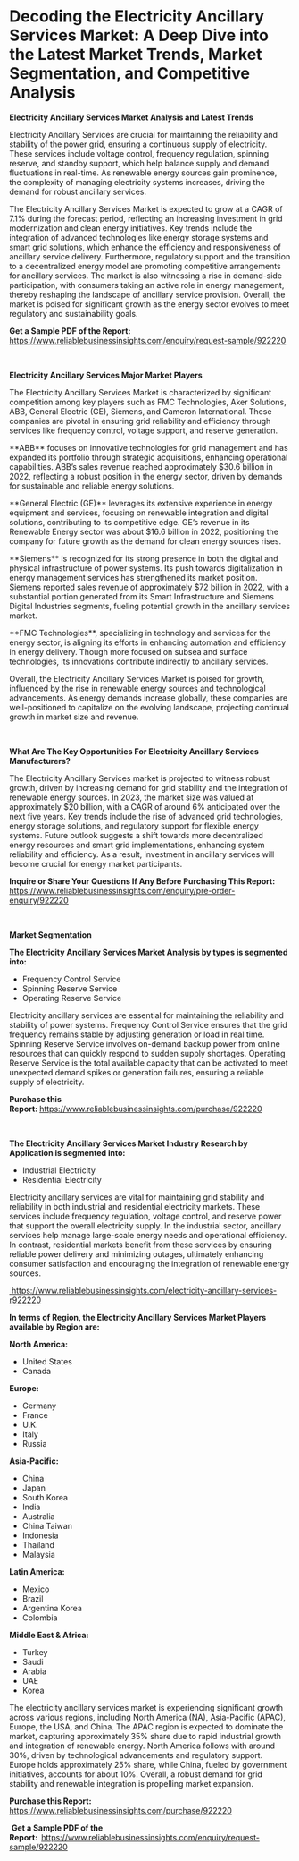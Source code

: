 <p><h1>Decoding the Electricity Ancillary Services Market: A Deep Dive into the Latest Market Trends, Market Segmentation, and Competitive Analysis</h1></p><p><strong>Electricity Ancillary Services Market Analysis and Latest Trends</strong></p>
<p><p>Electricity Ancillary Services are crucial for maintaining the reliability and stability of the power grid, ensuring a continuous supply of electricity. These services include voltage control, frequency regulation, spinning reserve, and standby support, which help balance supply and demand fluctuations in real-time. As renewable energy sources gain prominence, the complexity of managing electricity systems increases, driving the demand for robust ancillary services.</p><p>The Electricity Ancillary Services Market is expected to grow at a CAGR of 7.1% during the forecast period, reflecting an increasing investment in grid modernization and clean energy initiatives. Key trends include the integration of advanced technologies like energy storage systems and smart grid solutions, which enhance the efficiency and responsiveness of ancillary service delivery. Furthermore, regulatory support and the transition to a decentralized energy model are promoting competitive arrangements for ancillary services. The market is also witnessing a rise in demand-side participation, with consumers taking an active role in energy management, thereby reshaping the landscape of ancillary service provision. Overall, the market is poised for significant growth as the energy sector evolves to meet regulatory and sustainability goals.</p></p>
<p><strong>Get a Sample PDF of the Report:&nbsp;</strong> <a href="https://www.reliablebusinessinsights.com/enquiry/request-sample/922220?utm_campaign=2949&utm_medium=2&utm_source=Github&utm_content=ia&utm_term=18042025&utm_id=electricity-ancillary-services">https://www.reliablebusinessinsights.com/enquiry/request-sample/922220</a></p>
<p>&nbsp;</p>
<p><strong>Electricity Ancillary Services Major Market Players</strong></p>
<p><p>The Electricity Ancillary Services Market is characterized by significant competition among key players such as FMC Technologies, Aker Solutions, ABB, General Electric (GE), Siemens, and Cameron International. These companies are pivotal in ensuring grid reliability and efficiency through services like frequency control, voltage support, and reserve generation.</p><p>**ABB** focuses on innovative technologies for grid management and has expanded its portfolio through strategic acquisitions, enhancing operational capabilities. ABB’s sales revenue reached approximately $30.6 billion in 2022, reflecting a robust position in the energy sector, driven by demands for sustainable and reliable energy solutions.</p><p>**General Electric (GE)** leverages its extensive experience in energy equipment and services, focusing on renewable integration and digital solutions, contributing to its competitive edge. GE’s revenue in its Renewable Energy sector was about $16.6 billion in 2022, positioning the company for future growth as the demand for clean energy sources rises.</p><p>**Siemens** is recognized for its strong presence in both the digital and physical infrastructure of power systems. Its push towards digitalization in energy management services has strengthened its market position. Siemens reported sales revenue of approximately $72 billion in 2022, with a substantial portion generated from its Smart Infrastructure and Siemens Digital Industries segments, fueling potential growth in the ancillary services market.</p><p>**FMC Technologies**, specializing in technology and services for the energy sector, is aligning its efforts in enhancing automation and efficiency in energy delivery. Though more focused on subsea and surface technologies, its innovations contribute indirectly to ancillary services.</p><p>Overall, the Electricity Ancillary Services Market is poised for growth, influenced by the rise in renewable energy sources and technological advancements. As energy demands increase globally, these companies are well-positioned to capitalize on the evolving landscape, projecting continual growth in market size and revenue.</p></p>
<p>&nbsp;</p>
<p><strong>What Are The Key Opportunities For Electricity Ancillary Services Manufacturers?</strong></p>
<p><p>The Electricity Ancillary Services market is projected to witness robust growth, driven by increasing demand for grid stability and the integration of renewable energy sources. In 2023, the market size was valued at approximately $20 billion, with a CAGR of around 6% anticipated over the next five years. Key trends include the rise of advanced grid technologies, energy storage solutions, and regulatory support for flexible energy systems. Future outlook suggests a shift towards more decentralized energy resources and smart grid implementations, enhancing system reliability and efficiency. As a result, investment in ancillary services will become crucial for energy market participants.</p></p>
<p><strong>Inquire or Share Your Questions If Any Before Purchasing This Report:</strong> <a href="https://www.reliablebusinessinsights.com/enquiry/pre-order-enquiry/922220?utm_campaign=2949&utm_medium=2&utm_source=Github&utm_content=ia&utm_term=18042025&utm_id=electricity-ancillary-services">https://www.reliablebusinessinsights.com/enquiry/pre-order-enquiry/922220</a></p>
<p>&nbsp;</p>
<p><strong>Market Segmentation</strong></p>
<p><strong>The Electricity Ancillary Services Market Analysis by types is segmented into:</strong></p>
<p><ul><li>Frequency Control Service</li><li>Spinning Reserve Service</li><li>Operating Reserve Service</li></ul></p>
<p><p>Electricity ancillary services are essential for maintaining the reliability and stability of power systems. Frequency Control Service ensures that the grid frequency remains stable by adjusting generation or load in real time. Spinning Reserve Service involves on-demand backup power from online resources that can quickly respond to sudden supply shortages. Operating Reserve Service is the total available capacity that can be activated to meet unexpected demand spikes or generation failures, ensuring a reliable supply of electricity.</p></p>
<p><strong>Purchase this Report:&nbsp;</strong><a href="https://www.reliablebusinessinsights.com/purchase/922220?utm_campaign=2949&utm_medium=2&utm_source=Github&utm_content=ia&utm_term=18042025&utm_id=electricity-ancillary-services">https://www.reliablebusinessinsights.com/purchase/922220</a></p>
<p>&nbsp;</p>
<p><strong>The Electricity Ancillary Services Market Industry Research by Application is segmented into:</strong></p>
<p><ul><li>Industrial Electricity</li><li>Residential Electricity</li></ul></p>
<p><p>Electricity ancillary services are vital for maintaining grid stability and reliability in both industrial and residential electricity markets. These services include frequency regulation, voltage control, and reserve power that support the overall electricity supply. In the industrial sector, ancillary services help manage large-scale energy needs and operational efficiency. In contrast, residential markets benefit from these services by ensuring reliable power delivery and minimizing outages, ultimately enhancing consumer satisfaction and encouraging the integration of renewable energy sources.</p></p>
<p><a href="https://www.reliablebusinessinsights.com/electricity-ancillary-services-r922220?utm_campaign=2949&utm_medium=2&utm_source=Github&utm_content=ia&utm_term=18042025&utm_id=electricity-ancillary-services">&nbsp;https://www.reliablebusinessinsights.com/electricity-ancillary-services-r922220</a></p>
<p><strong>In terms of Region, the Electricity Ancillary Services Market Players available by Region are:</strong></p>
<p>
    <p> <strong> North America: </strong>
        <ul>
            <li>United States</li>
            <li>Canada</li>
        </ul>
        </p> 
    <p> <strong> Europe: </strong>
        <ul>
            <li>Germany</li>
            <li>France</li>
            <li>U.K.</li>
            <li>Italy</li>
            <li>Russia</li>
        </ul>
        </p> 
    <p> <strong> Asia-Pacific: </strong>
        <ul>
            <li>China</li>
            <li>Japan</li>
            <li>South Korea</li>
            <li>India</li>
            <li>Australia</li>
            <li>China Taiwan</li>
            <li>Indonesia</li>
            <li>Thailand</li>
            <li>Malaysia</li>
        </ul>
        </p> 
    <p> <strong> Latin America: </strong>
        <ul>
            <li>Mexico</li>
            <li>Brazil</li>
            <li>Argentina Korea</li>
            <li>Colombia</li>
        </ul>
        </p> 
    <p> <strong> Middle East & Africa: </strong>
        <ul>
            <li>Turkey</li>
            <li>Saudi</li>
            <li>Arabia</li>
            <li>UAE</li>
            <li>Korea</li>
        </ul>
    </p>
    </p>
<p><p>The electricity ancillary services market is experiencing significant growth across various regions, including North America (NA), Asia-Pacific (APAC), Europe, the USA, and China. The APAC region is expected to dominate the market, capturing approximately 35% share due to rapid industrial growth and integration of renewable energy. North America follows with around 30%, driven by technological advancements and regulatory support. Europe holds approximately 25% share, while China, fueled by government initiatives, accounts for about 10%. Overall, a robust demand for grid stability and renewable integration is propelling market expansion.</p></p>
<p><strong>Purchase this Report: </strong><a href="https://www.reliablebusinessinsights.com/purchase/922220?utm_campaign=2949&utm_medium=2&utm_source=Github&utm_content=ia&utm_term=18042025&utm_id=electricity-ancillary-services">https://www.reliablebusinessinsights.com/purchase/922220</a></p>
<p>&nbsp;<strong>Get a Sample PDF of the Report:&nbsp;&nbsp;</strong><a href="https://www.reliablebusinessinsights.com/enquiry/request-sample/922220?utm_campaign=2949&utm_medium=2&utm_source=Github&utm_content=ia&utm_term=18042025&utm_id=electricity-ancillary-services">https://www.reliablebusinessinsights.com/enquiry/request-sample/922220</a></p>
<p><strong></strong></p>
<p><p></p><p></p><p></p></p>